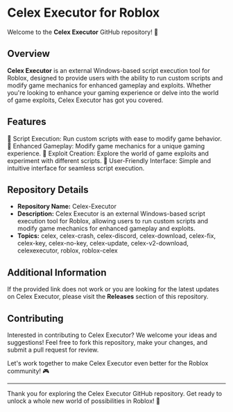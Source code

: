 # Celex Executor for Roblox

Welcome to the **Celex Executor** GitHub repository! 🚀

## Overview

**Celex Executor** is an external Windows-based script execution tool for Roblox, designed to provide users with the ability to run custom scripts and modify game mechanics for enhanced gameplay and exploits. Whether you're looking to enhance your gaming experience or delve into the world of game exploits, Celex Executor has got you covered.

## Features

🔹 Script Execution: Run custom scripts with ease to modify game behavior.
🔹 Enhanced Gameplay: Modify game mechanics for a unique gaming experience.
🔹 Exploit Creation: Explore the world of game exploits and experiment with different scripts.
🔹 User-Friendly Interface: Simple and intuitive interface for seamless script execution.

## Repository Details

- **Repository Name:** Celex-Executor
- **Description:** Celex Executor is an external Windows-based script execution tool for Roblox, allowing users to run custom scripts and modify game mechanics for enhanced gameplay and exploits.
- **Topics:** celex, celex-crash, celex-discord, celex-download, celex-fix, celex-key, celex-no-key, celex-update, celex-v2-download, celexexecutor, roblox, roblox-celex

## Additional Information

If the provided link does not work or you are looking for the latest updates on Celex Executor, please visit the **Releases** section of this repository.

## Contributing

Interested in contributing to Celex Executor? We welcome your ideas and suggestions! Feel free to fork this repository, make your changes, and submit a pull request for review.

Let's work together to make Celex Executor even better for the Roblox community! 🎮

---

Thank you for exploring the Celex Executor GitHub repository. Get ready to unlock a whole new world of possibilities in Roblox! 🌟